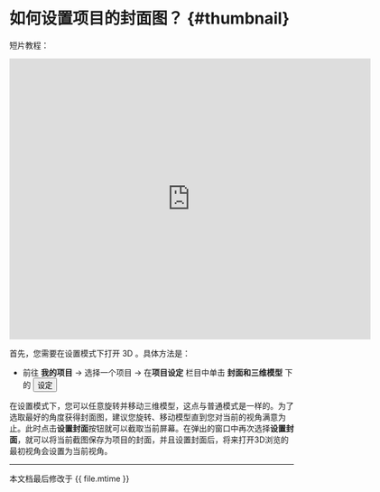 # 如何设置项目的封面图？ {#thumbnail}

短片教程：

<iframe frameborder="0" width="640" height="498" src="https://v.qq.com/iframe/player.html?vid=q0183wx3sln&tiny=0&auto=0" width="640" height="480"></iframe>

首先，您需要在设置模式下打开 3D 。具体方法是：

* 前往 **我的项目** → 选择一个项目 → 在**项目设定** 栏目中单击 **封面和三维模型** 下的 <button class='btn btn-default btn-labeled fa fa-gears'>设定</button>

在设置模式下，您可以任意旋转并移动三维模型，这点与普通模式是一样的。为了选取最好的角度获得封面图，建议您旋转、移动模型直到您对当前的视角满意为止。此时点击**设置封面**按钮就可以截取当前屏幕。在弹出的窗口中再次选择**设置封面**，就可以将当前截图保存为项目的封面，并且设置封面后，将来打开3D浏览的最初视角会设置为当前视角。

--- 

本文档最后修改于 {{ file.mtime }}






